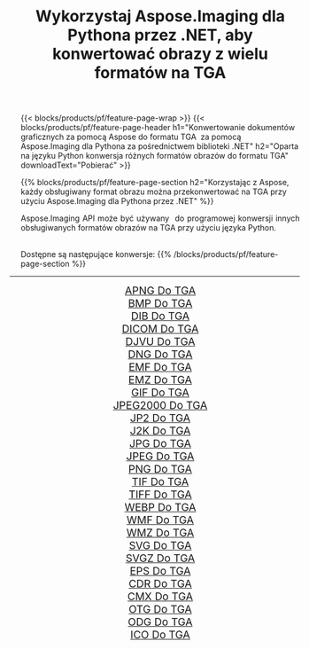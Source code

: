 ﻿---
title: Wykorzystaj Aspose.Imaging dla Pythona przez .NET, aby konwertować obrazy z wielu formatów na TGA 
weight: 3920
url: /pl/python-net/conversion/to/tga 
lang: pl
langdirlevel: 2
locales: zh-hans,ja,it,ru,de,es,fr,nl,id,lt,pl,pt,vi,tr,ko,zh-hant,ar,hi,th,sv,cs,uk,he
description: Możesz użyć Aspose.Imaging dla Pythona za pośrednictwem biblioteki .NET, aby przekonwertować z różnych formatów na TGA
---

{{< blocks/products/pf/feature-page-wrap >}}
{{< blocks/products/pf/feature-page-header h1="Konwertowanie dokumentów graficznych za pomocą Aspose do formatu TGA  za pomocą Aspose.Imaging dla Pythona za pośrednictwem biblioteki .NET" h2="Oparta na języku Python konwersja różnych formatów obrazów do formatu TGA" downloadText="Pobierać" >}}


{{% blocks/products/pf/feature-page-section  h2="Korzystając z Aspose, każdy obsługiwany format obrazu można przekonwertować na TGA przy użyciu Aspose.Imaging dla Pythona przez .NET" %}}
<p align=justify>Aspose.Imaging API może być używany  do programowej konwersji innych obsługiwanych formatów obrazów na TGA przy użyciu języka Python.</p>
<br/>
Dostępne są następujące konwersje:
{{% /blocks/products/pf/feature-page-section %}}
<div class="container-fluid productfamilypage bg-gray">
    <div class="convertypes bg-gray agp-content section">
        <div class="container">
		<hr style="margin-left:-20px;"/>
		<div class="row other-converters" style="gap: 10px;font-size: 19px;text-align:center;">
		    <div class='col-md-2 other-converter remove-lp remove-rp'><a href="/imaging/pl/python-net/conversion/apng-to-tga" style="padding:15px;">APNG Do TGA</a></div>
<div class='col-md-2 other-converter remove-lp remove-rp'><a href="/imaging/pl/python-net/conversion/bmp-to-tga" style="padding:15px;">BMP Do TGA</a></div>
<div class='col-md-2 other-converter remove-lp remove-rp'><a href="/imaging/pl/python-net/conversion/dib-to-tga" style="padding:15px;">DIB Do TGA</a></div>
<div class='col-md-2 other-converter remove-lp remove-rp'><a href="/imaging/pl/python-net/conversion/dicom-to-tga" style="padding:15px;">DICOM Do TGA</a></div>
<div class='col-md-2 other-converter remove-lp remove-rp'><a href="/imaging/pl/python-net/conversion/djvu-to-tga" style="padding:15px;">DJVU Do TGA</a></div>
<div class='col-md-2 other-converter remove-lp remove-rp'><a href="/imaging/pl/python-net/conversion/dng-to-tga" style="padding:15px;">DNG Do TGA</a></div>
<div class='col-md-2 other-converter remove-lp remove-rp'><a href="/imaging/pl/python-net/conversion/emf-to-tga" style="padding:15px;">EMF Do TGA</a></div>
<div class='col-md-2 other-converter remove-lp remove-rp'><a href="/imaging/pl/python-net/conversion/emz-to-tga" style="padding:15px;">EMZ Do TGA</a></div>
<div class='col-md-2 other-converter remove-lp remove-rp'><a href="/imaging/pl/python-net/conversion/gif-to-tga" style="padding:15px;">GIF Do TGA</a></div>
<div class='col-md-2 other-converter remove-lp remove-rp'><a href="/imaging/pl/python-net/conversion/jpeg2000-to-tga" style="padding:15px;">JPEG2000 Do TGA</a></div>
<div class='col-md-2 other-converter remove-lp remove-rp'><a href="/imaging/pl/python-net/conversion/jp2-to-tga" style="padding:15px;">JP2 Do TGA</a></div>
<div class='col-md-2 other-converter remove-lp remove-rp'><a href="/imaging/pl/python-net/conversion/j2k-to-tga" style="padding:15px;">J2K Do TGA</a></div>
<div class='col-md-2 other-converter remove-lp remove-rp'><a href="/imaging/pl/python-net/conversion/jpg-to-tga" style="padding:15px;">JPG Do TGA</a></div>
<div class='col-md-2 other-converter remove-lp remove-rp'><a href="/imaging/pl/python-net/conversion/jpeg-to-tga" style="padding:15px;">JPEG Do TGA</a></div>
<div class='col-md-2 other-converter remove-lp remove-rp'><a href="/imaging/pl/python-net/conversion/png-to-tga" style="padding:15px;">PNG Do TGA</a></div>
<div class='col-md-2 other-converter remove-lp remove-rp'><a href="/imaging/pl/python-net/conversion/tif-to-tga" style="padding:15px;">TIF Do TGA</a></div>
<div class='col-md-2 other-converter remove-lp remove-rp'><a href="/imaging/pl/python-net/conversion/tiff-to-tga" style="padding:15px;">TIFF Do TGA</a></div>
<div class='col-md-2 other-converter remove-lp remove-rp'><a href="/imaging/pl/python-net/conversion/webp-to-tga" style="padding:15px;">WEBP Do TGA</a></div>
<div class='col-md-2 other-converter remove-lp remove-rp'><a href="/imaging/pl/python-net/conversion/wmf-to-tga" style="padding:15px;">WMF Do TGA</a></div>
<div class='col-md-2 other-converter remove-lp remove-rp'><a href="/imaging/pl/python-net/conversion/wmz-to-tga" style="padding:15px;">WMZ Do TGA</a></div>
<div class='col-md-2 other-converter remove-lp remove-rp'><a href="/imaging/pl/python-net/conversion/svg-to-tga" style="padding:15px;">SVG Do TGA</a></div>
<div class='col-md-2 other-converter remove-lp remove-rp'><a href="/imaging/pl/python-net/conversion/svgz-to-tga" style="padding:15px;">SVGZ Do TGA</a></div>
<div class='col-md-2 other-converter remove-lp remove-rp'><a href="/imaging/pl/python-net/conversion/eps-to-tga" style="padding:15px;">EPS Do TGA</a></div>
<div class='col-md-2 other-converter remove-lp remove-rp'><a href="/imaging/pl/python-net/conversion/cdr-to-tga" style="padding:15px;">CDR Do TGA</a></div>
<div class='col-md-2 other-converter remove-lp remove-rp'><a href="/imaging/pl/python-net/conversion/cmx-to-tga" style="padding:15px;">CMX Do TGA</a></div>
<div class='col-md-2 other-converter remove-lp remove-rp'><a href="/imaging/pl/python-net/conversion/otg-to-tga" style="padding:15px;">OTG Do TGA</a></div>
<div class='col-md-2 other-converter remove-lp remove-rp'><a href="/imaging/pl/python-net/conversion/odg-to-tga" style="padding:15px;">ODG Do TGA</a></div>
<div class='col-md-2 other-converter remove-lp remove-rp'><a href="/imaging/pl/python-net/conversion/ico-to-tga" style="padding:15px;">ICO Do TGA</a></div>
                </div>
        </div>
    </div>
</div>
<br/>

